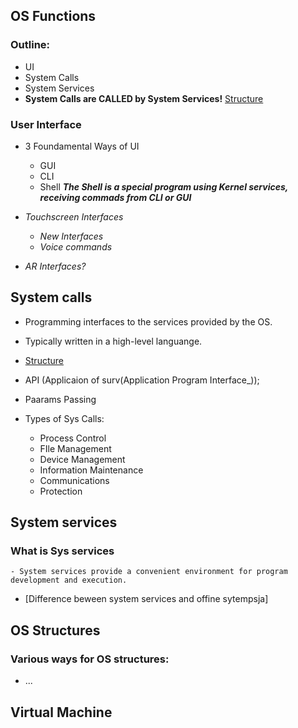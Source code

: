 ## OS Functions
### Outline:
- UI
- System Calls
- System Services
- **System Calls are CALLED by System Services!** 
[Structure](L2_p1.png)

### User Interface
- 3 Foundamental Ways of UI
	- GUI
	- CLI
	- Shell
		_**The Shell is a special program using Kernel services, receiving commads from CLI or GUI**_

 - _Touchscreen Interfaces_
	 - _New Interfaces_
	 - _Voice commands_

- _AR Interfaces?_

## System calls
- Programming interfaces to the services provided by the OS.
- Typically written in a high-level languange.

- [Structure](L2_p2.png)

- API (Applicaion of surv(Application Program Interface_));
- Paarams Passing
- Types of Sys Calls:
	- Process Control
	- FIle Management
	- Device Management
	- Information Maintenance
	- Communications
	- Protection
 
## System services
### What is Sys services
	- System services provide a convenient environment for program development and execution.
- [Difference beween system services and offine sytempsja]

## OS Structures
### Various ways for OS structures:
- ...

## Virtual Machine
